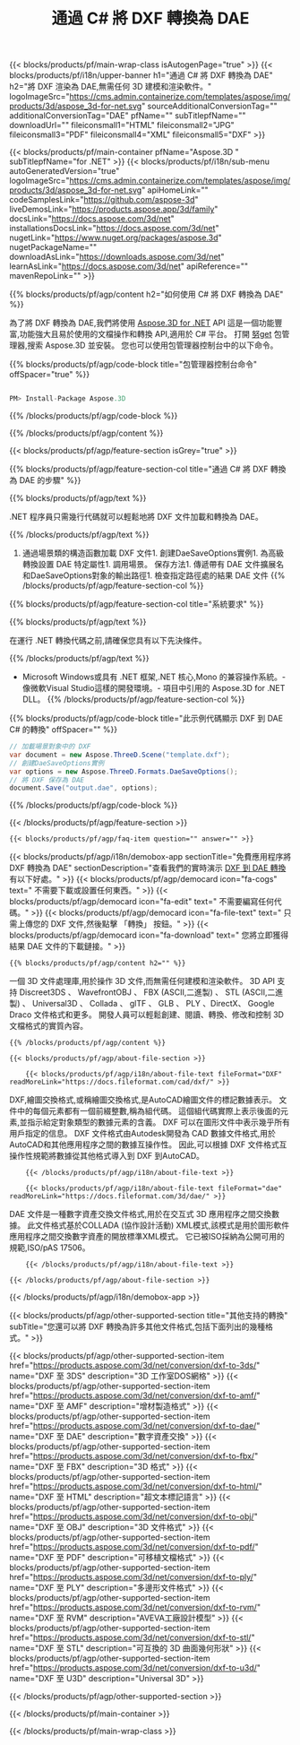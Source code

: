 ﻿---
title: 通過 C# 將 DXF 轉換為 DAE 
weight: 740
url: /zh-hant/net/conversion/dxf-to-dae/ 
description: DXF 到 DAE C# 轉換的示例代碼。 在VB.NET,asp.NET 或任何基於 .NET 的應用程序中使用 API 示例代碼將批處理 DXF 文件轉換為 DAE。
---
{{< blocks/products/pf/main-wrap-class isAutogenPage="true" >}}
{{< blocks/products/pf/i18n/upper-banner h1="通過 C# 將 DXF 轉換為 DAE" h2="將 DXF 渲染為 DAE,無需任何 3D 建模和渲染軟件。" logoImageSrc="https://cms.admin.containerize.com/templates/aspose/img/products/3d/aspose_3d-for-net.svg" sourceAdditionalConversionTag="" additionalConversionTag="DAE" pfName="" subTitlepfName="" downloadUrl="" fileiconsmall1="HTML" fileiconsmall2="JPG" fileiconsmall3="PDF" fileiconsmall4="XML" fileiconsmall5="DXF" >}}

{{< blocks/products/pf/main-container pfName="Aspose.3D " subTitlepfName="for .NET" >}}
{{< blocks/products/pf/i18n/sub-menu autoGeneratedVersion="true" logoImageSrc="https://cms.admin.containerize.com/templates/aspose/img/products/3d/aspose_3d-for-net.svg" apiHomeLink="" codeSamplesLink="https://github.com/aspose-3d" liveDemosLink="https://products.aspose.app/3d/family" docsLink="https://docs.aspose.com/3d/net" installationsDocsLink="https://docs.aspose.com/3d/net" nugetLink="https://www.nuget.org/packages/aspose.3d" nugetPackageName="" downloadAsLink="https://downloads.aspose.com/3d/net" learnAsLink="https://docs.aspose.com/3d/net" apiReference="" mavenRepoLink="" >}}

{{% blocks/products/pf/agp/content h2="如何使用 C# 將 DXF 轉換為 DAE" %}}

 為了將 DXF 轉換為 DAE,我們將使用
 [Aspose.3D for .NET](https://products.aspose.com/3d/net) 
 API 這是一個功能豐富,功能強大且易於使用的文檔操作和轉換 API,適用於 C# 平台。 打開
 [努get](https://www.nuget.org/packages/aspose.3d) 
 包管理器,搜索
 Aspose.3D 
 並安裝。 您也可以使用包管理器控制台中的以下命令。

{{% blocks/products/pf/agp/code-block title="包管理器控制台命令" offSpacer="true" %}}

```cs

PM> Install-Package Aspose.3D


```

{{% /blocks/products/pf/agp/code-block %}}

{{% /blocks/products/pf/agp/content %}}

{{< blocks/products/pf/agp/feature-section isGrey="true" >}}

{{% blocks/products/pf/agp/feature-section-col title="通過 C# 將 DXF 轉換為 DAE 的步驟" %}}

{{% blocks/products/pf/agp/text %}}

 .NET 程序員只需幾行代碼就可以輕鬆地將 DXF 文件加載和轉換為 DAE。

{{% /blocks/products/pf/agp/text %}}

1. 通過場景類的構造函數加載 DXF 文件1. 創建DaeSaveOptions實例1. 為高級轉換設置 DAE 特定屬性1. 調用場景。 保存方法1. 傳遞帶有 DAE 文件擴展名和DaeSaveOptions對象的輸出路徑1. 檢查指定路徑處的結果 DAE 文件
{{% /blocks/products/pf/agp/feature-section-col %}}

{{% blocks/products/pf/agp/feature-section-col title="系統要求" %}}

{{% blocks/products/pf/agp/text %}}

 在運行 .NET 轉換代碼之前,請確保您具有以下先決條件。

{{% /blocks/products/pf/agp/text %}}

- Microsoft Windows或具有 .NET 框架,.NET 核心,Mono 的兼容操作系統。- 像微軟Visual Studio這樣的開發環境。- 項目中引用的 Aspose.3D for .NET DLL。
{{% /blocks/products/pf/agp/feature-section-col %}}

{{% blocks/products/pf/agp/code-block title="此示例代碼顯示 DXF 到 DAE C# 的轉換" offSpacer="" %}}

```cs
// 加載場景對象中的 DXF 
var document = new Aspose.ThreeD.Scene("template.dxf");
// 創建DaeSaveOptions實例 
var options = new Aspose.ThreeD.Formats.DaeSaveOptions();
// 將 DXF 保存為 DAE 
document.Save("output.dae", options); 


```

{{% /blocks/products/pf/agp/code-block %}}

{{< /blocks/products/pf/agp/feature-section >}}

    {{< blocks/products/pf/agp/faq-item question="" answer="" >}}
 

<!-- aboutfile Starts -->

{{< blocks/products/pf/agp/i18n/demobox-app sectionTitle="免費應用程序將 DXF 轉換為 DAE" sectionDescription="查看我們的實時演示 [DXF 到 DAE 轉換](https://products.aspose.app/3d/conversion/dxf-to-dae) 有以下好處。" >}}
        {{< blocks/products/pf/agp/democard icon="fa-cogs" text=" 不需要下載或設置任何東西。" >}}
        {{< blocks/products/pf/agp/democard icon="fa-edit" text=" 不需要編寫任何代碼。" >}}
        {{< blocks/products/pf/agp/democard icon="fa-file-text" text=" 只需上傳您的 DXF 文件,然後點擊 「轉換」 按鈕。" >}}
        {{< blocks/products/pf/agp/democard icon="fa-download" text=" 您將立即獲得結果 DAE 文件的下載鏈接。" >}}

    {{% blocks/products/pf/agp/content h2="" %}}

 一個 3D 文件處理庫,用於操作 3D 文件,而無需任何建模和渲染軟件。 3D API 支持 Discreet3DS 、 WavefrontOBJ 、 FBX (ASCII,二進製) 、 STL (ASCII,二進製) 、 Universal3D 、 Collada 、 glTF 、 GLB 、 PLY 、DirectX、 Google Draco 文件格式和更多。 開發人員可以輕鬆創建、閱讀、轉換、修改和控制 3D 文檔格式的實質內容。



    {{% /blocks/products/pf/agp/content %}}

    {{< blocks/products/pf/agp/about-file-section >}}

        {{< blocks/products/pf/agp/i18n/about-file-text fileFormat="DXF" readMoreLink="https://docs.fileformat.com/cad/dxf/" >}}
DXF,繪圖交換格式,或稱繪圖交換格式,是AutoCAD繪圖文件的標記數據表示。 文件中的每個元素都有一個前綴整數,稱為組代碼。 這個組代碼實際上表示後面的元素,並指示給定對象類型的數據元素的含義。 DXF 可以在圖形文件中表示幾乎所有用戶指定的信息。 DXF 文件格式由Autodesk開發為 CAD 數據文件格式,用於AutoCAD和其他應用程序之間的數據互操作性。 因此,可以根據 DXF 文件格式互操作性規範將數據從其他格式導入到 DXF 到AutoCAD。

        {{< /blocks/products/pf/agp/i18n/about-file-text >}}

        {{< blocks/products/pf/agp/i18n/about-file-text fileFormat="dae" readMoreLink="https://docs.fileformat.com/3d/dae/" >}}
DAE 文件是一種數字資產交換文件格式,用於在交互式 3D 應用程序之間交換數據。 此文件格式基於COLLADA (協作設計活動) XML模式,該模式是用於圖形軟件應用程序之間交換數字資產的開放標準XML模式。 它已被ISO採納為公開可用的規範,ISO/pAS 17506。

        {{< /blocks/products/pf/agp/i18n/about-file-text >}}

    {{< /blocks/products/pf/agp/about-file-section >}}

{{< /blocks/products/pf/agp/i18n/demobox-app >}}

<!-- aboutfile Ends -->

{{< blocks/products/pf/agp/other-supported-section title="其他支持的轉換" subTitle="您還可以將 DXF 轉換為許多其他文件格式,包括下面列出的幾種格式。" >}}

{{< blocks/products/pf/agp/other-supported-section-item href="https://products.aspose.com/3d/net/conversion/dxf-to-3ds/" name="DXF 至 3DS" description="3D 工作室DOS網格" >}}
{{< blocks/products/pf/agp/other-supported-section-item href="https://products.aspose.com/3d/net/conversion/dxf-to-amf/" name="DXF 至 AMF" description="增材製造格式" >}}
{{< blocks/products/pf/agp/other-supported-section-item href="https://products.aspose.com/3d/net/conversion/dxf-to-dae/" name="DXF 至 DAE" description="數字資產交換" >}}
{{< blocks/products/pf/agp/other-supported-section-item href="https://products.aspose.com/3d/net/conversion/dxf-to-fbx/" name="DXF 至 FBX" description="3D 格式" >}}
{{< blocks/products/pf/agp/other-supported-section-item href="https://products.aspose.com/3d/net/conversion/dxf-to-html/" name="DXF 至 HTML" description="超文本標記語言" >}}
{{< blocks/products/pf/agp/other-supported-section-item href="https://products.aspose.com/3d/net/conversion/dxf-to-obj/" name="DXF 至 OBJ" description="3D 文件格式" >}}
{{< blocks/products/pf/agp/other-supported-section-item href="https://products.aspose.com/3d/net/conversion/dxf-to-pdf/" name="DXF 至 PDF" description="可移植文檔格式" >}}
{{< blocks/products/pf/agp/other-supported-section-item href="https://products.aspose.com/3d/net/conversion/dxf-to-ply/" name="DXF 至 PLY" description="多邊形文件格式" >}}
{{< blocks/products/pf/agp/other-supported-section-item href="https://products.aspose.com/3d/net/conversion/dxf-to-rvm/" name="DXF 至 RVM" description="AVEVA工廠設計模型" >}}
{{< blocks/products/pf/agp/other-supported-section-item href="https://products.aspose.com/3d/net/conversion/dxf-to-stl/" name="DXF 至 STL" description="可互換的 3D 曲面幾何形狀" >}}
{{< blocks/products/pf/agp/other-supported-section-item href="https://products.aspose.com/3d/net/conversion/dxf-to-u3d/" name="DXF 至 U3D" description="Universal 3D" >}}

{{< /blocks/products/pf/agp/other-supported-section >}}

{{< /blocks/products/pf/main-container >}}
    
{{< /blocks/products/pf/main-wrap-class >}}